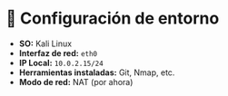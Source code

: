 # 🧰 Configuración de entorno

- **SO:** Kali Linux  
- **Interfaz de red:** `eth0`  
- **IP Local:** `10.0.2.15/24`  
- **Herramientas instaladas:** Git, Nmap, etc.  
- **Modo de red:** NAT (por ahora)
